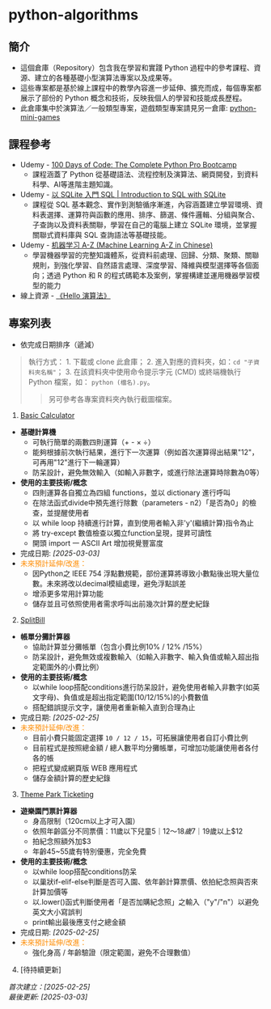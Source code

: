 # python-algorithms

## 簡介
   + 這個倉庫（Repository）包含我在學習和實踐 Python 過程中的參考課程、資源、建立的各種基礎小型演算法專案以及成果等。
   + 這些專案都是基於線上課程中的教學內容進一步延伸、擴充而成，每個專案都展示了部份的 Python 概念和技術，反映我個人的學習和技能成長歷程。
   + 此倉庫集中於演算法／一般類型專案，遊戲類型專案請見另一倉庫: [python-mini-games](https://github.com/AH-DevWorks/python-mini-games)

## 課程參考
+ Udemy - [100 Days of Code: The Complete Python Pro Bootcamp](https://www.udemy.com/course/100-days-of-code/)
  + 課程涵蓋了 Python 從基礎語法、流程控制及演算法、網頁開發，到資料科學、AI等進階主題知識。
+ Udemy - [以 SQLite 入門 SQL | Introduction to SQL with SQLite](https://www.udemy.com/course/introduction-to-sql-with-sqlite)
  + 課程從 SQL 基本觀念、實作到測驗循序漸進，內容涵蓋建立學習環境、資料表選擇、運算符與函數的應用、排序、篩選、條件邏輯、分組與聚合、子查詢以及資料表關聯，學習在自己的電腦上建立 SQLite 環境，並掌握關聯式資料庫與 SQL 查詢語法等基礎技能。
+ Udemy - [机器学习 A-Z (Machine Learning A-Z in Chinese)](https://www.udemy.com/course/machinelearningchinese/)
  + 學習機器學習的完整知識體系，從資料前處理、回歸、分類、聚類、關聯規則，到強化學習、自然語言處理、深度學習、降維與模型選擇等各個面向；透過 Python 和 R 的程式碼範本及案例，掌握構建並運用機器學習模型的能力
+ 線上資源 - [《Hello 演算法》](https://www.hello-algo.com/zh-hant/)


## 專案列表
+ 依完成日期排序（遞減）
> 執行方式： 1. 下載或 clone 此倉庫； 2. 進入對應的資料夾，如：`cd "子資料夾名稱"`； 3. 在該資料夾中使用命令提示字元 (CMD) 或終端機執行 Python 檔案，如： `python (檔名).py`。
>> 另可參考各專案資料夾內執行截圖檔案。

1. [Basic Calculator](./Basic%20Calculator)
  + **基礎計算機**
    + 可執行簡單的兩數四則運算（+ - × ÷）
    + 能夠根據前次執行結果，進行下一次運算（例如首次運算得出結果"12"，可再用"12"進行下一輪運算）
    + 防呆設計，避免無效輸入（如輸入非數字，或進行除法運算時除數為0等）
  + **使用的主要技術/概念**
    + 四則運算各自獨立為四組 functions，並以 dictionary 進行呼叫
    + 在除法函式divide中預先進行除數（parameters - n2）「是否為0」的檢查，並提醒使用者
    + 以 while loop 持續進行計算，直到使用者輸入非'y'(繼續計算)指令為止
    + 將 try-except 數值檢查以獨立function呈現，提昇可讀性
    + 開頭 import 一 ASCII Art 增加視覺豐富度
  + 完成日期: *[2025-03-03]*
  + <span style="color: darkorange">未來預計延伸/改進：</span>
    + 因Python之 IEEE 754 浮點數規範，部份運算將導致小數點後出現大量位數。未來將改以decimal模組處理，避免浮點誤差
    + 增添更多常用計算功能
    + 儲存並且可依照使用者需求呼叫出前幾次計算的歷史紀錄

2. [SplitBill](./SplitBill/)
  + **帳單分攤計算器**
    + 協助計算並分攤帳單（包含小費比例10% / 12% /15%）
    + 防呆設計，避免無效或複數輸入（如輸入非數字、輸入負值或輸入超出指定範圍外的小費比例）
  + **使用的主要技術/概念**
    + 以while loop搭配conditions進行防呆設計，避免使用者輸入非數字(如英文字母)、負值或是超出指定範圍(10/12/15%)的小費數值
    + 搭配錯誤提示文字，讓使用者重新輸入直到合理為止
  + 完成日期: *[2025-02-25]*
  + <span style="color: darkorange">未來預計延伸/改進：</span>
    + 目前小費只能固定選擇 `10 / 12 / 15`，可拓展讓使用者自訂小費比例
    + 目前程式是按照總金額 / 總人數平均分攤帳單，可增加功能讓使用者各付各的帳
    + 把程式變成網頁版 WEB 應用程式
    + 儲存金額計算的歷史紀錄

3. [Theme Park Ticketing](./Theme%20Park%20Ticketing)
  + **遊樂園門票計算器**
    + 身高限制（120cm以上才可入園）
    + 依照年齡區分不同票價：11歲以下兒童$5｜12～18歲$7｜19歲以上$12
    + 拍紀念照額外加$3
    + 年齡45~55歲有特別優惠，完全免費
  + **使用的主要技術/概念**
    + 以while loop搭配conditions防呆
    + 以巢狀if-elif-else判斷是否可入園、依年齡計算票價、依拍紀念照與否來計算加價等
    + 以.lower()函式判斷使用者「是否加購紀念照」之輸入（"y"/"n"）以避免英文大小寫誤判
    + print輸出最後應支付之總金額
  + 完成日期: *[2025-02-25]*
  + <span style="color: darkorange">未來預計延伸/改進：</span>
    + 強化身高 / 年齡驗證（限定範圍，避免不合理數值）

4. [待持續更新]




*首次建立：[2025-02-25]*  
*最後更新: [2025-03-03]*